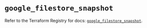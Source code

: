 # `google_filestore_snapshot`

Refer to the Terraform Registry for docs: [`google_filestore_snapshot`](https://registry.terraform.io/providers/hashicorp/google-beta/6.13.0/docs/resources/google_filestore_snapshot).
